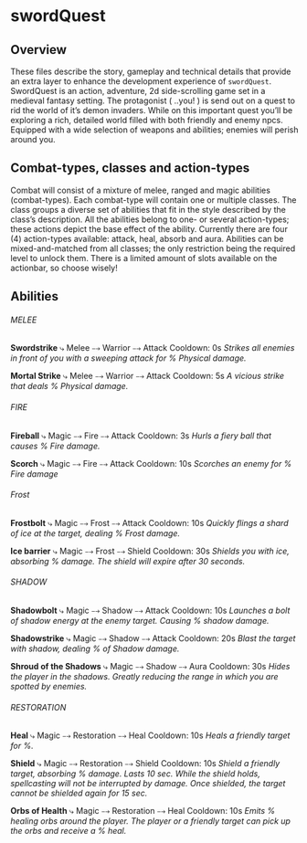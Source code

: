 # swordQuest

## Overview
These files describe the story, gameplay and technical details that provide an extra layer to enhance the development experience of `swordQuest`. SwordQuest is an action, adventure, 2d side-scrolling game set in a medieval fantasy setting. The protagonist ( ..you! ) is send out on a quest to rid the world of it’s demon invaders. While on this important quest you’ll be exploring a rich, detailed world filled with both friendly and enemy npcs. Equipped with a wide selection of weapons and abilities; enemies will perish around you.

## Combat-types, classes and action-types
Combat will consist of a mixture of melee, ranged and magic abilities (combat-types). Each combat-type will contain one or multiple classes. The class groups a diverse set of abilities that fit in the style described by the class’s description. All the abilities belong to one- or several action-types; these actions depict the base effect of the ability. Currently there are four (4) action-types available: attack, heal, absorb and aura. Abilities can be mixed-and-matched from all classes; the only restriction being the required level to unlock them. There is a limited amount of slots available on the actionbar, so choose wisely!

## Abilities

###### MELEE
**Swordstrike**
⤷ Melee ⤍ Warrior ⤍ Attack
Cooldown: 0s
_Strikes all enemies in front of you with a sweeping attack for % Physical damage._

**Mortal Strike**
⤷ Melee ⤍ Warrior ⤍ Attack
Cooldown: 5s
_A vicious strike that deals % Physical damage._

###### FIRE
**Fireball**
⤷ Magic ⤍ Fire ⤍ Attack
Cooldown: 3s
_Hurls a fiery ball that causes % Fire damage._

**Scorch**
⤷ Magic ⤍ Fire ⤍ Attack
Cooldown: 10s
_Scorches an enemy for % Fire damage_

###### Frost
**Frostbolt**
⤷ Magic ⤍ Frost ⤍ Attack
Cooldown: 10s
_Quickly flings a shard of ice at the target, dealing % Frost damage._

**Ice barrier**
⤷ Magic ⤍ Frost ⤍ Shield
Cooldown: 30s
_Shields you with ice, absorbing % damage. The shield will expire after 30 seconds._

###### SHADOW
**Shadowbolt**
⤷ Magic ⤍ Shadow ⤍ Attack
Cooldown: 10s
_Launches a bolt of shadow energy at the enemy target. Causing % shadow damage._

**Shadowstrike**
⤷ Magic ⤍ Shadow ⤍ Attack
Cooldown: 20s
_Blast the target with shadow, dealing % of Shadow damage._

**Shroud of the Shadows**
⤷ Magic ⤍ Shadow ⤍ Aura
Cooldown: 30s
_Hides the player in the shadows. Greatly reducing the range in which you are spotted by enemies._

###### RESTORATION
**Heal**
⤷ Magic ⤍ Restoration ⤍ Heal
Cooldown: 10s
_Heals a friendly target for %._

**Shield**
⤷ Magic ⤍ Restoration ⤍ Shield
Cooldown: 10s
_Shield a friendly target, absorbing % damage. Lasts 10 sec. While the shield holds, spellcasting will not be interrupted by damage. Once shielded, the target cannot be shielded again for 15 sec._

**Orbs of Health**
⤷ Magic ⤍ Restoration ⤍ Heal
Cooldown: 10s
_Emits % healing orbs around the player. The player or a friendly target can pick up the orbs and receive a % heal._
